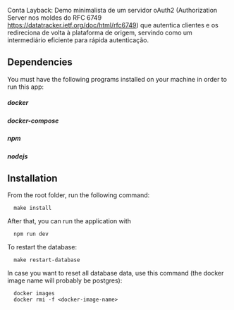 Conta Layback: Demo minimalista de um servidor oAuth2 (Authorization Server nos moldes do RFC 6749 https://datatracker.ietf.org/doc/html/rfc6749) que autentica clientes e os redireciona de volta à plataforma de origem, servindo como um intermediário eficiente para rápida autenticação.

## Dependencies

You must have the following programs installed on your machine in order to run this app:

##### docker
##### docker-compose
##### npm
##### nodejs

## Installation

From the root folder, run the following command:

```
  make install
```

After that, you can run the application with

```
  npm run dev
```

To restart the database:

```
  make restart-database
```
In case you want to reset all database data, use this command (the docker image name will probably be postgres):
```
  docker images
  docker rmi -f <docker-image-name>
```
